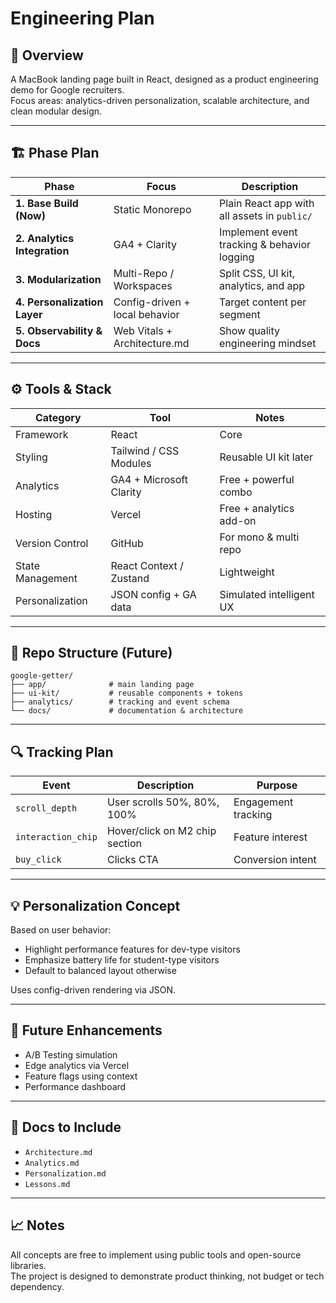 # Engineering Plan

## 🧠 Overview

A MacBook landing page built in React, designed as a product engineering demo for Google recruiters.  
Focus areas: analytics-driven personalization, scalable architecture, and clean modular design.

---

## 🏗️ Phase Plan

| Phase                        | Focus                          | Description                                  |
| ---------------------------- | ------------------------------ | -------------------------------------------- |
| **1. Base Build (Now)**      | Static Monorepo                | Plain React app with all assets in `public/` |
| **2. Analytics Integration** | GA4 + Clarity                  | Implement event tracking & behavior logging  |
| **3. Modularization**        | Multi-Repo / Workspaces        | Split CSS, UI kit, analytics, and app        |
| **4. Personalization Layer** | Config-driven + local behavior | Target content per segment                   |
| **5. Observability & Docs**  | Web Vitals + Architecture.md   | Show quality engineering mindset             |

---

## ⚙️ Tools & Stack

| Category         | Tool                    | Notes                    |
| ---------------- | ----------------------- | ------------------------ |
| Framework        | React                   | Core                     |
| Styling          | Tailwind / CSS Modules  | Reusable UI kit later    |
| Analytics        | GA4 + Microsoft Clarity | Free + powerful combo    |
| Hosting          | Vercel                  | Free + analytics add-on  |
| Version Control  | GitHub                  | For mono & multi repo    |
| State Management | React Context / Zustand | Lightweight              |
| Personalization  | JSON config + GA data   | Simulated intelligent UX |

---

## 🧩 Repo Structure (Future)

```
google-getter/
├── app/              # main landing page
├── ui-kit/           # reusable components + tokens
├── analytics/        # tracking and event schema
└── docs/             # documentation & architecture
```

---

## 🔍 Tracking Plan

| Event              | Description                    | Purpose             |
| ------------------ | ------------------------------ | ------------------- |
| `scroll_depth`     | User scrolls 50%, 80%, 100%    | Engagement tracking |
| `interaction_chip` | Hover/click on M2 chip section | Feature interest    |
| `buy_click`        | Clicks CTA                     | Conversion intent   |

---

## 💡 Personalization Concept

Based on user behavior:

- Highlight performance features for dev-type visitors
- Emphasize battery life for student-type visitors
- Default to balanced layout otherwise

Uses config-driven rendering via JSON.

---

## 🧠 Future Enhancements

- A/B Testing simulation
- Edge analytics via Vercel
- Feature flags using context
- Performance dashboard

---

## 🧾 Docs to Include

- `Architecture.md`
- `Analytics.md`
- `Personalization.md`
- `Lessons.md`

---

## 📈 Notes

All concepts are free to implement using public tools and open-source libraries.  
The project is designed to demonstrate product thinking, not budget or tech dependency.
